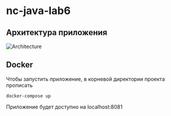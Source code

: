 # nc-java-lab6
Архитектура приложения
---
![Architecture](https://i.imgur.com/osm3IU0.png)

Docker
---
Чтобы запустить приложение, в корневой директории проекта прописать
```
docker-compose up
```
Приложение будет доступно на localhost:8081
